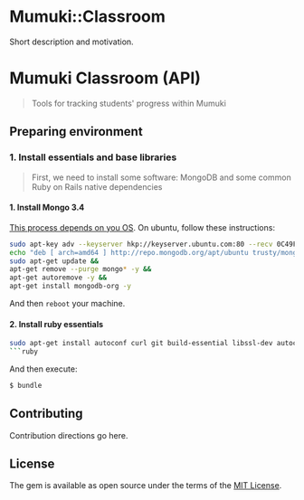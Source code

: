 # Mumuki::Classroom
Short description and motivation.

# Mumuki Classroom (API)
> Tools for tracking students' progress within Mumuki

## Preparing environment

### 1. Install essentials and base libraries

> First, we need to install some software: MongoDB and some common Ruby on Rails native dependencies

#### 1. Install Mongo 3.4

[This process depends on you OS](https://docs.mongodb.com/v3.4/installation/). On ubuntu, follow these instructions: 

```sh
sudo apt-key adv --keyserver hkp://keyserver.ubuntu.com:80 --recv 0C49F3730359A14518585931BC711F9BA15703C6  &&
echo "deb [ arch=amd64 ] http://repo.mongodb.org/apt/ubuntu trusty/mongodb-org/3.4 multiverse" | sudo tee /etc/apt/sources.list.d/mongodb-org-3.4.list &&
sudo apt-get update &&
apt-get remove --purge mongo* -y &&
apt-get autoremove -y &&
apt-get install mongodb-org -y
```

And then `reboot` your machine.  

#### 2. Install ruby essentials 

```bash
sudo apt-get install autoconf curl git build-essential libssl-dev autoconf bison libreadline6 libreadline6-dev zlib1g zlib1g-dev rabbitmq-server
```ruby
```

And then execute:
```bash
$ bundle
```

## Contributing
Contribution directions go here.

## License
The gem is available as open source under the terms of the [MIT License](http://opensource.org/licenses/MIT).
